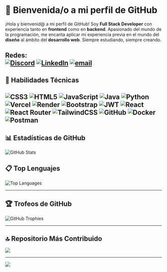 # 🚀 Bienvenida/o a mi perfil de GitHub

¡Hola y bienvenid@ a mi perfil de GitHub! Soy **Full Stack Developer** con experiencia tanto en **frontend** como en **backend**. Apasionado del mundo de la programación, me encanta aplicar mi experiencia previa en el mundo del **diseño** al ámbito del **desarrollo web**. Siempre estudiando, siempre creando.

**Redes:**  
[![Discord](https://img.shields.io/badge/Discord-%237289DA.svg?logo=discord&logoColor=white)](https://discord.gg/sajaking_sw) [![LinkedIn](https://img.shields.io/badge/LinkedIn-%230077B5.svg?logo=linkedin&logoColor=white)](https://www.linkedin.com/in/alan-nicolas) [![email](https://img.shields.io/badge/Email-D14836?logo=gmail&logoColor=white)](mailto:adrianbeneroso) 
---

## 🚀 Habilidades Técnicas

![CSS3](https://img.shields.io/badge/css3-%231572B6.svg?style=for-the-badge&logo=css3&logoColor=white) ![HTML5](https://img.shields.io/badge/html5-%23E34F26.svg?style=for-the-badge&logo=html5&logoColor=white) ![JavaScript](https://img.shields.io/badge/javascript-%23323330.svg?style=for-the-badge&logo=javascript&logoColor=%23F7DF1E) ![Java](https://img.shields.io/badge/java-%23ED8B00.svg?style=for-the-badge&logo=openjdk&logoColor=white) ![Python](https://img.shields.io/badge/python-3670A0?style=for-the-badge&logo=python&logoColor=ffdd54) ![Vercel](https://img.shields.io/badge/vercel-%23000000.svg?style=for-the-badge&logo=vercel&logoColor=white) ![Render](https://img.shields.io/badge/Render-%46E3B7.svg?style=for-the-badge&logo=render&logoColor=white) ![Bootstrap](https://img.shields.io/badge/bootstrap-%238511FA.svg?style=for-the-badge&logo=bootstrap&logoColor=white) ![JWT](https://img.shields.io/badge/JWT-black?style=for-the-badge&logo=JSON%20web%20tokens) ![React](https://img.shields.io/badge/react-%2320232a.svg?style=for-the-badge&logo=react&logoColor=%2361DAFB) ![React Router](https://img.shields.io/badge/React_Router-CA4245?style=for-the-badge&logo=react-router&logoColor=white) ![TailwindCSS](https://img.shields.io/badge/tailwindcss-%2338B2AC.svg?style=for-the-badge&logo=tailwind-css&logoColor=white)    ![GitHub](https://img.shields.io/badge/github-%23121011.svg?style=for-the-badge&logo=github&logoColor=white) ![Docker](https://img.shields.io/badge/docker-%230db7ed.svg?style=for-the-badge&logo=docker&logoColor=white) ![Postman](https://img.shields.io/badge/Postman-FF6C37?style=for-the-badge&logo=postman&logoColor=white)
---

## 📊 Estadísticas de GitHub

![GitHub Stats](https://github-readme-stats.vercel.app/api?username=AdrianBeneshow_icons=true&hide_title=true&hide=prs&count_private=true&theme=radical)

## 📋 Top Lenguajes

![Top Languages](https://github-readme-stats.vercel.app/api/top-langs/?username=AdrianBene&layout=compact&theme=radical)

---

## 🏆 Trofeos de GitHub

![GitHub Trophies](https://github-profile-trophy.vercel.app/?username=AdrianBene&theme=radical)

---

## 🔝 Repositorio Más Contribuido

![](https://github-contributor-stats.vercel.app/api?username=AdrianBene&limit=5&theme=dark&combine_all_yearly_contributions=true)

---
[![](https://visitcount.itsvg.in/api?id=AdrianBene&icon=0&color=0)](https://visitcount.itsvg.in)
